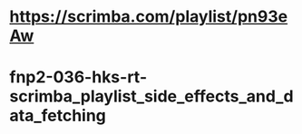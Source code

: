 # https://scrimba.com/playlist/pn93eAw
# fnp2-036-hks-rt-scrimba_playlist_side_effects_and_data_fetching
